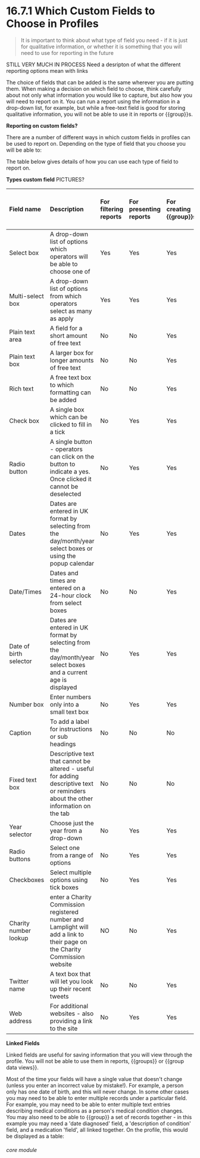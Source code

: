 # 16.7.1 Which Custom Fields to Choose in Profiles

> It is important to think about what type of field you need - if it is just for qualitative information, or whether it is something that you will need to use for reporting in the future


STILL VERY MUCH IN PROCESS Need a desripton of what the different reporting options mean with links


The choice of fields that can be added is the same wherever you are  putting them. When making a decision on which field to choose, think carefully about not only what information you would like to capture, but also how you will need to report on it. You can run a report using the information in a drop-down list, for example, but while a free-text field is good for storing qualitative information, you will not be able to use it in reports or {{group}}s.

**Reporting on custom fields?**

There are a number of different ways in which custom fields in profiles can be used to report on. Depending on the type of field that you choose you will be able to:




The table below gives details of how you can use each type of field to report on. 

**Types custom field**
PICTURES?


| Field name | Description |For filtering reports | For presenting reports | For creating {{group}}s | As a {{group}} data view column |
| :--------- | :---------- | :------------------- | :--------------------- | :---------------------- | :----------------------------- |
| Select box | A drop-down list of options which operators will be able to choose one of | Yes | Yes | Yes | Yes |
| Multi-select box | A drop-down list of options from which operators select as many as apply | Yes | Yes | Yes | Yes| 
| Plain text area | A field for a short amount of free text | No | No | Yes | Yes |
| Plain text box | A larger box for longer amounts of free text | No | No | Yes | Yes |
| Rich text | A free text box to which formatting can be added | No | No | Yes | Yes |
| Check box | A single box which can be clicked to fill in a tick | No | Yes | Yes | Yes |
| Radio button | A single button - operators can click on the button to indicate a yes. Once clicked it cannot be deselected | No | Yes | Yes | Yes |
| Dates | Dates are entered in UK format by selecting from the day/month/year select boxes or using the popup calendar | No | Yes | Yes | Yes |
| Date/Times | Dates and times are entered on a 24-hour clock from select boxes | No | No | Yes | Yes |
|Date of birth selector | Dates are entered in UK format by selecting from the day/month/year select boxes and a current age is displayed | No | Yes | Yes | Yes |
| Number box | Enter numbers only into a small text box | No | Yes | Yes | Yes |
| Caption | To add a label for instructions or sub headings | No | No | No | No |
| Fixed text box | Descriptive text that cannot be altered - useful for adding descriptive text or reminders about the other information on the tab | No | No | No | No |
| Year selector | Choose just the year from a drop-down | No | Yes | Yes | Yes |
| Radio buttons | Select one from a range of options | No | Yes | Yes | Yes |
| Checkboxes | Select multiple options using tick boxes | No | Yes | Yes | Yes |
| Charity number lookup | enter a Charity Commission registered number and Lamplight will add a link to their page on the Charity Commission website | NO | No | Yes | Yes |
| Twitter name | A text box that will let you look up their recent tweets | No | No | Yes | Yes |
| Web address | For additional websites - also providing a link to the site | No | Yes | Yes | Yes |


**Linked Fields**

Linked fields are useful for saving information that you will view through the profile. You will not be able to use them in reports, {{groups}} or {{group data views}}.

Most of the time your fields will have a single value that doesn't change (unless you enter an incorrect value by mistake!). For example, a person only has one date of birth, and this will never change. In some other cases you may need to be able to enter multiple records under a particular field. For example, you may need to be able to enter multiple text entries describing medical conditions as a person's medical condition changes. You may also need to be able to {{group}} a set of records together - in this example you may need a 'date diagnosed' field, a 'description of condition' field, and a medication 'field', all linked together. On the profile, this would be displayed as a table:





###### core module
